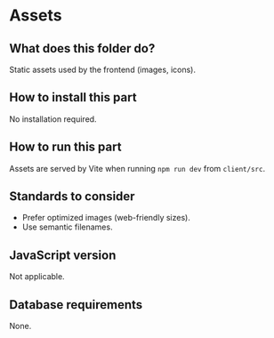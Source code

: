 # Assets

## What does this folder do?
Static assets used by the frontend (images, icons).

## How to install this part
No installation required.

## How to run this part
Assets are served by Vite when running `npm run dev` from `client/src`.

## Standards to consider
- Prefer optimized images (web-friendly sizes).
- Use semantic filenames.

## JavaScript version
Not applicable.

## Database requirements
None.

